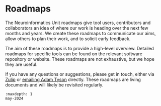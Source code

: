 # Roadmaps

The Neuroinformatics Unit roadmaps give tool users, contributors and collaborators an idea of where our work is heading 
over the next few months and years. We create these roadmaps to communicate our aims, allow others to plan their work, 
and to solicit early feedback.

The aim of these roadmaps is to provide a high-level overview. Detailed roadmaps for specific tools can be found 
on the relevant software repository or website. These roadmaps are not exhaustive, but we hope they are useful. 

If you have any questions or suggestions, please get in touch, either via [Zulip](https://neuroinformatics.zulipchat.com/) 
or <a href="mailto:adam.tyson@ucl.ac.uk ?subject=NIU roadmap">emailing Adam Tyson</a> directly. These 
roadmaps are living documents and will likely be revisited regularly.

```{toctree}
:maxdepth: 1
may-2024
```
